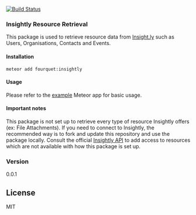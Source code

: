 [![Build Status](https://travis-ci.org/fourquet/meteor-package-insightly.svg)](https://travis-ci.org/fourquet/meteor-package-insightly)

### Insightly Resource Retrieval

This package is used to retrieve resource data from [Insight.ly](http://Insightly.com) such as Users, Organisations, Contacts and Events.

#### Installation
`meteor add fourquet:insightly `

#### Usage
Please refer to the [example](https://github.com/fourquet/meteor-package-insightly) Meteor app for basic usage.

#### Important notes
This package is not set up to retrieve every type of resource Insightly offers (ex: File Attachments). If you need to connect to Insightly, the recommended way is to fork and update this repository and use the package locally. Consult the official [Insightly API](https://api.insight.ly/v2/Help) to add  access to resources which are not available with how this package is set up.

### Version
0.0.1

License
----

MIT
